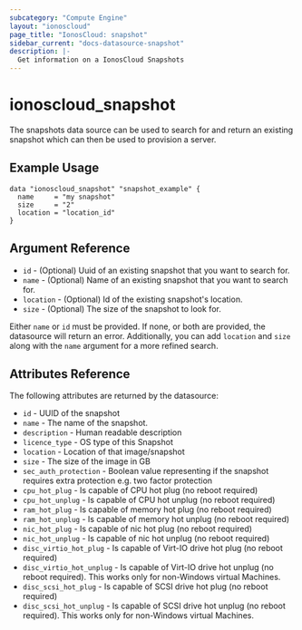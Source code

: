 ```yaml
---
subcategory: "Compute Engine"
layout: "ionoscloud"
page_title: "IonosCloud: snapshot"
sidebar_current: "docs-datasource-snapshot"
description: |-
  Get information on a IonosCloud Snapshots
---
```


# ionoscloud\_snapshot

The snapshots data source can be used to search for and return an existing snapshot which can then be used to provision a server.

## Example Usage

```hcl
data "ionoscloud_snapshot" "snapshot_example" {
  name     = "my snapshot"
  size     = "2"
  location = "location_id"
}
```

## Argument Reference

 * `id` - (Optional) Uuid of an existing snapshot that you want to search for.
 * `name` - (Optional) Name of an existing snapshot that you want to search for.
 * `location` - (Optional) Id of the existing snapshot's location.
 * `size` - (Optional) The size of the snapshot to look for.

Either `name` or `id` must be provided. If none, or both are provided, the datasource will return an error. Additionally, you can add `location` and `size` along with the `name` argument for a more refined search.


## Attributes Reference

The following attributes are returned by the datasource:

* `id` - UUID of the snapshot
* `name` - The name of the snapshot.
* `description` - Human readable description
* `licence_type` - OS type of this Snapshot
* `location` - Location of that image/snapshot
* `size` - The size of the image in GB
* `sec_auth_protection` - Boolean value representing if the snapshot requires extra protection e.g. two factor protection
* `cpu_hot_plug` -  Is capable of CPU hot plug (no reboot required)
* `cpu_hot_unplug` -  Is capable of CPU hot unplug (no reboot required)
* `ram_hot_plug` -  Is capable of memory hot plug (no reboot required)
* `ram_hot_unplug` -  Is capable of memory hot unplug (no reboot required)
* `nic_hot_plug` -  Is capable of nic hot plug (no reboot required)
* `nic_hot_unplug` -  Is capable of nic hot unplug (no reboot required)
* `disc_virtio_hot_plug` -  Is capable of Virt-IO drive hot plug (no reboot required)
* `disc_virtio_hot_unplug` -  Is capable of Virt-IO drive hot unplug (no reboot required). This works only for non-Windows virtual Machines.
* `disc_scsi_hot_plug` -  Is capable of SCSI drive hot plug (no reboot required)
* `disc_scsi_hot_unplug` -  Is capable of SCSI drive hot unplug (no reboot required). This works only for non-Windows virtual Machines.

